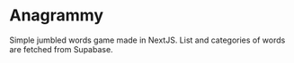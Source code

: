 # Anagrammy

Simple jumbled words game made in NextJS. 
List and categories of words are fetched from Supabase.
